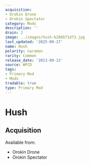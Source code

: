 ```yaml
---
acquisition:
- Orokin Drone
- Orokin Spectator
category: Mods
description: ''
drain: 2
image: ../images/hush-b286bf1d73.jpg
last_updated: '2025-09-17'
name: Hush
polarity: naramon
rarity: Common
release_date: '2013-09-13'
source: WFCD
tags:
- Primary Mod
- Mods
tradable: true
type: Primary Mod
---
```


# Hush

## Acquisition

Available from:
- Orokin Drone
- Orokin Spectator

